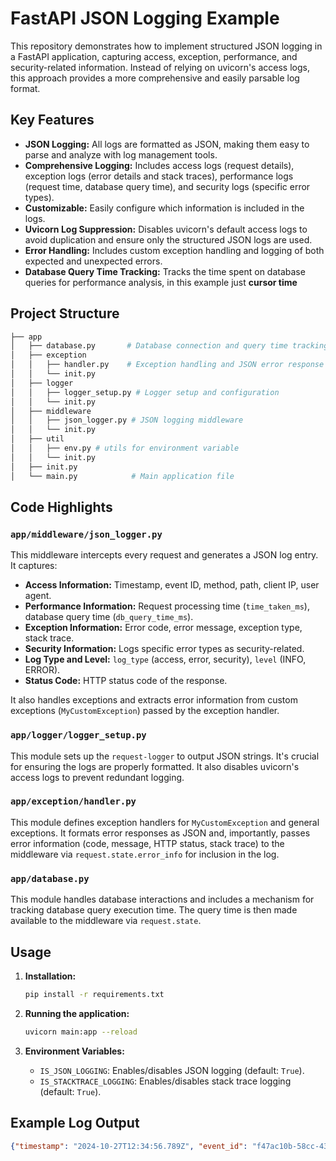 # FastAPI JSON Logging Example

This repository demonstrates how to implement structured JSON logging in a FastAPI application, capturing access, exception, performance, and security-related information.  Instead of relying on uvicorn's access logs, this approach provides a more comprehensive and easily parsable log format.

## Key Features

* **JSON Logging:** All logs are formatted as JSON, making them easy to parse and analyze with log management tools.
* **Comprehensive Logging:**  Includes access logs (request details), exception logs (error details and stack traces), performance logs (request time, database query time), and security logs (specific error types).
* **Customizable:** Easily configure which information is included in the logs.
* **Uvicorn Log Suppression:**  Disables uvicorn's default access logs to avoid duplication and ensure only the structured JSON logs are used.
* **Error Handling:**  Includes custom exception handling and logging of both expected and unexpected errors.
* **Database Query Time Tracking:** Tracks the time spent on database queries for performance analysis, in this example just **cursor time**

## Project Structure

```bash
├── app
│   ├── database.py       # Database connection and query time tracking
│   ├── exception
│   │   ├── handler.py    # Exception handling and JSON error response
│   │   └── init.py
│   ├── logger
│   │   ├── logger_setup.py # Logger setup and configuration
│   │   └── init.py
│   ├── middleware
│   │   ├── json_logger.py # JSON logging middleware
│   │   └── init.py
│   ├── util
│   │   ├── env.py # utils for environment variable
│   │   └── init.py
│   ├── init.py
│   └── main.py            # Main application file
```

## Code Highlights

### `app/middleware/json_logger.py`

This middleware intercepts every request and generates a JSON log entry.  It captures:

* **Access Information:** Timestamp, event ID, method, path, client IP, user agent.
* **Performance Information:** Request processing time (`time_taken_ms`), database query time (`db_query_time_ms`).
* **Exception Information:**  Error code, error message, exception type, stack trace.
* **Security Information:**  Logs specific error types as security-related.
* **Log Type and Level:** `log_type` (access, error, security), `level` (INFO, ERROR).
* **Status Code:** HTTP status code of the response.

It also handles exceptions and extracts error information from custom exceptions (`MyCustomException`) passed by the exception handler.

### `app/logger/logger_setup.py`

This module sets up the `request-logger` to output JSON strings.  It's crucial for ensuring the logs are properly formatted.  It also disables uvicorn's access logs to prevent redundant logging.

### `app/exception/handler.py`

This module defines exception handlers for `MyCustomException` and general exceptions.  It formats error responses as JSON and, importantly, passes error information (code, message, HTTP status, stack trace) to the middleware via `request.state.error_info` for inclusion in the log.

### `app/database.py`

This module handles database interactions and includes a mechanism for tracking database query execution time. The query time is then made available to the middleware via `request.state`.

## Usage

1.  **Installation:**

    ```bash
    pip install -r requirements.txt
    ```

2.  **Running the application:**

    ```bash
    uvicorn main:app --reload
    ```

3.  **Environment Variables:**

    *   `IS_JSON_LOGGING`: Enables/disables JSON logging (default: `True`).
    *   `IS_STACKTRACE_LOGGING`: Enables/disables stack trace logging (default: `True`).

## Example Log Output

```json
{"timestamp": "2024-10-27T12:34:56.789Z", "event_id": "f47ac10b-58cc-4372-a567-0e02b2c3d479", "method": "GET", "path": "/items/some-uuid", "client_ip": "127.0.0.1", "user_agent": "...", "time_taken_ms": 123, "log_type": "error", "level": "ERROR", "status_code": 404, "error_code": "ENTITY_NOT_FOUND", "error_message": "item을 찾을 수 없습니다", "stack_trace": ["Traceback (most recent call last): ..."],

